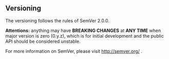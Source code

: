 <a name="versioning"></a>
## Versioning

The versioning follows the rules of SemVer 2.0.0.

**Attentions:** anything may have **BREAKING CHANGES** at **ANY TIME** when major version is zero (0.y.z), which is for initial development and the public API should be considered unstable.

For more information on SemVer, please visit http://semver.org/ .
